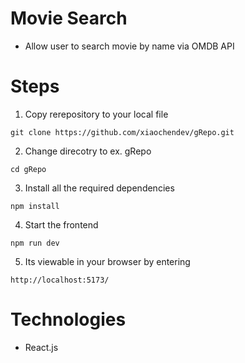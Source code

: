 #  Movie Search
- Allow user to search movie by name via OMDB API

# Steps
1. Copy rerepository to your local file
```
git clone https://github.com/xiaochendev/gRepo.git
```

2. Change direcotry to ex. gRepo
```
cd gRepo
```

3. Install all the required dependencies
```
npm install
```

4. Start the frontend
```
npm run dev
```

5. Its viewable in your browser by entering

```
http://localhost:5173/
```


# Technologies
- React.js